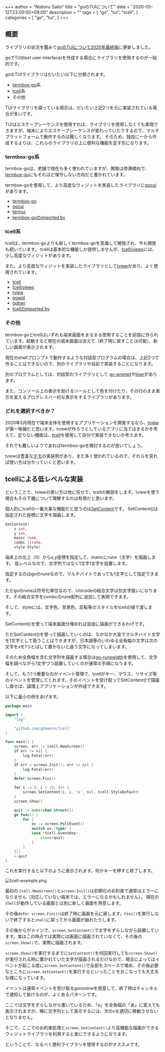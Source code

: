 +++
author = "Noboru Saito"
title = "goのTUIについて"
date = "2020-05-12T23:00:00+09:00"
description = ""
tags = [
    "go",
    "tui",
    "tcell",
]
categories = [
    "go",
    "tui",
]
+++

## 概要

ライブラリの状況を鑑みて[goのTUIについて2020年最終版](../go_tui2020)に更新しました。

goでTUI(text user interface)を作成する場合にライブラリを使用するのが一般的です。

goのTUIライブラリはだいたい以下に分類されます。

* [termbox-go](https://github.com/nsf/termbox-go)系
* [tcell](https://github.com/gdamore/tcell)系
* その他

TUIライブラリを謳っている場合は、だいたい上記2つを元に実装されている場合が多いです。

TUIはエスケープシーケンスを使用すれば、ライブラリを使用しなくても実現できますが、端末によりエスケープシーケンスが変わっていたりするので、マルチプラットフォームで動作するのは難しくなります。
そのため、独自に一から作成するよりは、これらのライブラリの上に便利な機能を足す形になります。

### termbox-go系

termbox-goは、老舗で現在も多く使われていますが、開発は停滞傾向で、[termbox-go](https://github.com/nsf/termbox-go)にもそれほど保守しない方向だと書かれています。

termbox-goを使用して、より高度なウィジットを実装したライブラリに[gocui](https://github.com/jroimartin/gocui)があります。

* [termbox-go](https://github.com/nsf/termbox-go)
* [gocui](https://github.com/jroimartin/gocui)
* [termui](https://github.com/gizak/termui)
* [termbox-goのimported by](https://pkg.go.dev/github.com/nsf/termbox-go?tab=importedby)

### tcell系

tcellは、termbox-goよりも新しくtermbox-goを意識して開発され、今も開発も続いています。
tcellは基本的な機能しか提供しませんが、[tcell/views](https://github.com/gdamore/tcell/tree/master/views)には、少し高度なウィジットがあります。

また、より高度なウィジットを実装したライブラリとして[tview](https://github.com/rivo/tview)があり、よく使用されています。

* [tcell](https://github.com/gdamore/tcell)
* [tcell/views](https://github.com/gdamore/tcell/tree/master/views)
* [tview](https://github.com/rivo/tview)
* [gowid](https://github.com/gcla/gowid)
* [goban](https://github.com/eihigh/goban)
* [tcellのimported by](https://pkg.go.dev/github.com/gdamore/tcell?tab=importedby)

### その他

termbox-goとtcellはいずれも端末画面をまるまる使用することを前提に作られています。起動すると現在の端末画面は消えて（終了時に戻すことは可能）、新しい画面が表示されます。

現在のshellプロンプトで動作するような対話型プログラムの場合は、上記2つで作ることはできないので、別のライブラリや自前で実装することになります。

別のプログラムとしては、対話型のライブラリとして [go-prompt](https://github.com/c-bata/go-prompt)や[liner](https://github.com/peterh/liner)があります。

また、コンソール上の表示を助けるツールとして色を付けたり、その行のまま表示を変えるプログレスバー的な表示をするライブラリがあります。

### どれを選択すべきか？

2020年5月現在で端末全体を使用するアプリケーションを開発するなら、[tview](https://github.com/rivo/tview) が第一候補だと思います。tviewが作ろうとしているアプリに当てはまるかを考えて、足りない機能は、[tcell](https://github.com/gdamore/tcell)を使用して自分で実装できないか考えます。

それでも難しいようであればtermbox-goを検討するのが良いでしょう。

tviewは豊富な[デモ](https://github.com/rivo/tview/tree/master/demos)の実装例があり、また多く使われているので、それらを見れば使い方は分かっていくと思います。

## tcellによる低レベルな実装

ということで、tviewの使い方は他に任せて、tcellの解説をします。tviewを使う場合もその下層について理解するのは有用だと思います。

個人的にtcellの一番大事な機能だと思うのは[SetContent](https://pkg.go.dev/github.com/gdamore/tcell?tab=doc#CellBuffer.SetContent)です。
SetContent()は指定された座標に文字を描画します。

```go
SetContent(
    x int,
    y int,
    mainc rune,
    combc []rune,
    style Style)
```

端末上の左上（0）からx,y座標を指定して、maincにrune（文字）を描画します。
低レベルなので、文字列ではなく1文字1文字を設置します。

指定するのはgoのruneなので、マルチバイトであっても1文字として指定できます。

ただgoのruneは符号化単位なので、Unicodeの結合文字は別文字扱いになります。その結合文字をcombcのrune配列に追加して表現できます。

そして、styleには、文字色、背景色、反転等のスタイルをtcellの値で渡します。

SetContent()を使って端末画面分埋めれば自由に描画ができるわけです。

ただSetContent()を使って描画していくのは、なかなか大変でマルチバイト文字を1文字として扱うことはできますが、日本語等のいわゆる全角幅の文字は次の文字をxを1つとばして置かないと違う文字になってしまいます。

そのため全角幅を含む文字列を描画する場合は[go-runewidth](https://github.com/mattn/go-runewidth)を使用して、文字幅を調べながら1文字づつ設置していくのが通常の手順になります。

そして、もう1つ重要なのがイベント管理で、tcellがキー、マウス、リサイズ等のイベントを管理してくれます。そのイベントを受け取ってSetContent()で描画し直せば、論理上アプリケーションが作成できます。

以下に最小の例をあげます。

```go
package main

import (
	"log"

	"github.com/gdamore/tcell"
)

func main() {
	screen, err := tcell.NewScreen()
	if err != nil {
		log.Fatal(err)
	}
	if err = screen.Init(); err != nil {
		log.Fatal(err)
	}
	defer screen.Fini()

	for i := 0; i < 10; i++ {
		screen.SetContent(i, i, 'a', nil, tcell.StyleDefault)
	}
	screen.Show()

	quit := make(chan struct{})
	go func() {
		for {
			ev := screen.PollEvent()
			switch ev.(type) {
			case *tcell.EventKey:
				close(quit)
			}
		}
	}()
	<-quit
}
```

これを実行すると以下のように表示されます。何かキーを押すと終了します。

![tcell-example.png](../tcell-example.png)

最初の `tcell.NewScreen()`と`screen.Init()`は初期化のお約束で通常はエラーになりません（対応していない端末では、エラーになるかもしれません）。
現在の`shell`が動作している画面とは別に新しく画面を用意します。

その後`defer screen.Fini()`は終了時に画面を元に戻します。`Fini()`を実行しないで終了すると`shell`に戻ってから画面が崩れたりします。

その後からがメインで、`screen.SetContent()`で文字をずらしながら設置しています。実はこの時点では実際には画面に描画されていなくて、その後の`screen.Show()`で、実際に描画されます。

`screen.Show()`を実行するまでに`SetContent()`を何回実行しても`screen.Show()`が実行される時に置かれていた文字が描画されるだけなので、場合によってはイベントが起こる度に`screen.SetContent()`で全部をスペースで埋め、その後必要なところに`screen.SetContent()`を実行するといったことをおこなっても大丈夫な様になっています。

イベントは通常イベントを受け取るgoroutineを用意して、終了時はチャンネルで通知して抜けるのが、よくあるパターンです。

ここでは文字をずらしながら書いているため、「a」を全角幅の「あ」に変えても表示されますが、横に文字列として表示するには、次のxを適切に移動させないとなりません。

そこで、ここでのお約束処理と`screen.SetContent()`より高機能な描画ができるウィジットライブラリを利用すると楽にできるようになります。

ということで、なるべく便利ライブラリを使用するのがオススメです。
